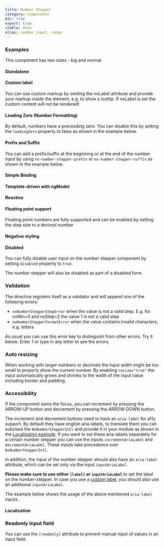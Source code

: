 ```yaml
---
title: Number Stepper
category: components
b2c: true
expert: true
stable: done
alias: number input, range
---
```


### Examples

This component has two sizes - big and normal.

<!-- example(number-stepper-sizes) -->

#### Standalone

<!-- example(number-stepper-standalone) -->

#### Custom label

You can use custom markup by omiting the nxLabel attribute and provide your markup inside the element, e.g. to show a tooltip. If nxLabel is set the custom content will not be rendered!

<!-- example(number-stepper-custom-label) -->

#### Leading Zero (Number Formatting)

By default, numbers have a preceeding zero. You can disable this by setting the `leadingZero` property to false as shown in the example below.

<!-- example(number-stepper-formatting) -->

#### Prefix and Suffix

You can add a prefix/suffix at the beginning or at the end of the number input by using `nx-number-stepper-prefix` or `nx-number-stepper-suffix` as shown in the example below.

<!-- example(number-stepper-additions) -->

#### Simple Binding

<!-- example(number-stepper-simple-binding) -->

#### Template-driven with ngModel

<!-- example(number-stepper-template-driven) -->

#### Reactive

<!-- example(number-stepper-reactive) -->

#### Floating point support

Floating point numbers are fully supported and can be enabled by setting the step size to a decimal number

<!-- example(number-stepper-floating-point) -->

#### Negative styling

<!-- example(number-stepper-negative) -->

#### Disabled

You can fully disable user input on the number stepper component by setting `disabled` property to `true`.

<!-- example(number-stepper-disabled-explicit) -->

The number stepper will also be disabled as part of a disabled form.

<!-- example(number-stepper-disabled-implicit) -->

### Validation

The directive registers itself as a validator and will append one of the following errors:

-   `nxNumberStepperStepError` when the value is not a valid step. E.g. for nxMin=0 and nxStep=2 the value 1 is not a valid step
-   `nxNumberStepperFormatError` when the value contains invalid characters, e.g. letters

As usual you can use this error key to distinguish from other errors. Try it below: Enter 1 or type in any letter to see the errors.

<!-- example(number-stepper-validation) -->

### Auto resizing

When working with larger numbers or decimals the input width might be too small to properly show the current number. By enabling `resize="true"` the input automatically grows and shrinks to the width of the input value including border and padding.

<!-- example(number-stepper-auto-resizing) -->

### Accessibility

If the component owns the focus, you can increment by pressing the ARROW-UP button and decrement by pressing the ARROW-DOWN button.

The increment and decrement buttons need to have an `aria-label` for a11y support. By default they have english aria-labels, to translate them you can subclass the `NxNumberStepperIntl` and provide it in your module as shown in the [Localization example](./documentation/number-stepper/overview#localization). If you want to set these aria-labels separately for a certain number stepper you can use the inputs `incrementAriaLabel` and `decrementAriaLabel`. These inputs take precedence over `NxNumberStepperIntl`.

In addition, the input of the number stepper should also have an `aria-label` attribute, which can be set only via the input `inputAriaLabel`.

**Please make sure to use either `[label]` or `inputAriaLabel`** to set the label on the number-stepper. In case you use a [custom label](./documentation/number-stepper/overview#custom-label), you should also use an additional `inputAriaLabel`.

The example below shows the usage of the above mentioned `aria-label` inputs.

<!-- example(number-stepper-a11y) -->

#### Localization

<!-- example(number-stepper-localize) -->
 
 ### Readonly input field
 You can use the `[readonly]` attribute to prevent manual input of values in an input field.
 <!-- example(number-stepper-readonly-input) -->